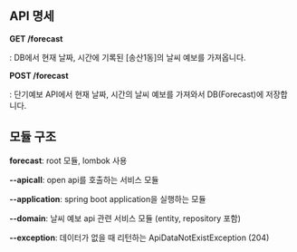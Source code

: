 ## API 명세
**GET /forecast**

: DB에서 현재 날짜, 시간에 기록된 [송산1동]의 날씨 예보를 가져옵니다.

**POST /forecast**

: 단기예보 API에서 현재 날짜, 시간의 날씨 예보를 가져와서 DB(Forecast)에 저장합니다.


## 모듈 구조
**forecast**: root 모듈, lombok 사용

**--apicall**: open api를 호출하는 서비스 모듈

**--application**: spring boot application을 실행하는 모듈

**--domain**: 날씨 예보 api 관련 서비스 모듈 (entity, repository 포함)

**--exception**: 데이터가 없을 때 리턴하는 ApiDataNotExistException (204)
